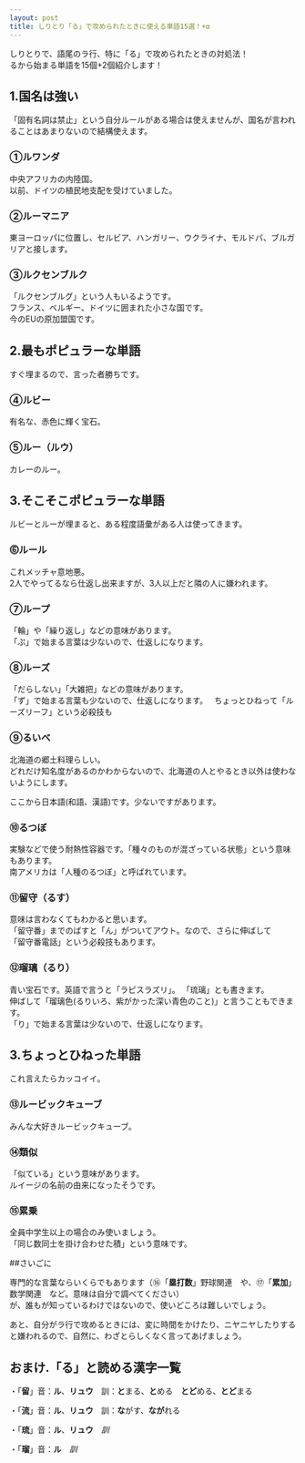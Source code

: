 ```yaml
---
layout: post
title: しりとり「る」で攻められたときに使える単語15選！+α
---
```


しりとりで、語尾のラ行、特に「る」で攻められたときの対処法！  
るから始まる単語を15個+2個紹介します！

## 1.国名は強い
 
「固有名詞は禁止」という自分ルールがある場合は使えませんが、国名が言われることはあまりないので結構使えます。
 
### ①ルワンダ
 
中央アフリカの内陸国。  
以前、ドイツの植民地支配を受けていました。
 
### ②ルーマニア
 
東ヨーロッパに位置し、セルビア、ハンガリー、ウクライナ、モルドバ、ブルガリアと接します。
 
### ③ルクセンブルク
 
「ルクセンブルグ」という人もいるようです。  
フランス、ベルギー、ドイツに囲まれた小さな国です。  
今のEUの原加盟国です。
 
## 2.最もポピュラーな単語
 
すぐ埋まるので、言った者勝ちです。
 
### ④ルビー
 
有名な、赤色に輝く宝石。
 
### ⑤ルー（ルウ）
 
カレーのルー。
 
## 3.そこそこポピュラーな単語
 
ルビーとルーが埋まると、ある程度語彙がある人は使ってきます。
 
### ⓺ルール
 
これメッチャ意地悪。  
2人でやってるなら仕返し出来ますが、3人以上だと隣の人に嫌われます。
 
### ⑦ループ
 
「輪」や「繰り返し」などの意味があります。  
「ぷ」で始まる言葉は少ないので、仕返しになります。
 
### ⑧ルーズ
 
「だらしない」「大雑把」などの意味があります。  
「ず」で始まる言葉も少ないので、仕返しになります。  
ちょっとひねって「ルーズリーフ」という必殺技も
 
### ⑨るいべ
 
北海道の郷土料理らしい。  
どれだけ知名度があるのかわからないので、北海道の人とやるとき以外は使わないようにします。
 
ここから日本語(和語、漢語)です。少ないですがあります。
 
### ⑩るつぼ
 
実験などで使う耐熱性容器です。「種々のものが混ざっている状態」という意味もあります。  
南アメリカは「人種のるつぼ」と呼ばれています。
 
### ⑪留守（るす）
 
意味は言わなくてもわかると思います。  
「留守番」までのばすと「ん」がついてアウト。なので、さらに伸ばして  
「留守番電話」という必殺技もあります。
 
### ⑫瑠璃（るり）
 
青い宝石です。英語で言うと「ラピスラズリ」。  「琉璃」とも書きます。  
伸ばして「瑠璃色(るりいろ、紫がかった深い青色のこと)」と言うこともできます。  
「り」で始まる言葉は少ないので、仕返しになります。
 
## 3.ちょっとひねった単語
 
これ言えたらカッコイイ。
 
### ⑬ルービックキューブ
 
みんな大好きルービックキューブ。
 
### ⑭類似
 
「似ている」という意味があります。  
ルイージの名前の由来になったそうです。
 
### ⑮累乗
 
全員中学生以上の場合のみ使いましょう。  
「同じ数同士を掛け合わせた積」という意味です。
 
##さいごに
 
専門的な言葉ならいくらでもあります（⑯「**塁打数**」野球関連　や、⑰「**累加**」数学関連　など。意味は自分で調べてください）  
が、誰もが知っているわけではないので、使いどころは難しいでしょう。
 
あと、自分がラ行で攻めるときには、変に時間をかけたり、ニヤニヤしたりすると嫌われるので、自然に、わざとらしくなく言ってあげましょう。
 
## おまけ.「る」と読める漢字一覧
 
・「**留**」音：**ル**、**リュウ**　訓：**と**まる、**と**める　**とど**める、**とど**まる
 
・「**流**」音：**ル**、**リュウ**　訓：**な**がす、**なが**れる
 
・「**琉**」音：**ル**、**リュウ**　_訓_

・「**瑠**」音：**ル**　_訓_
